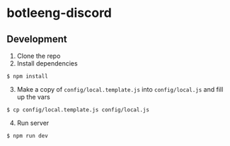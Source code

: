 # botleeng-discord

## Development

1. Clone the repo
2. Install dependencies
```
$ npm install
```
3. Make a copy of `config/local.template.js` into `config/local.js` and fill up the vars
```
$ cp config/local.template.js config/local.js
```
4. Run server
```
$ npm run dev
```
